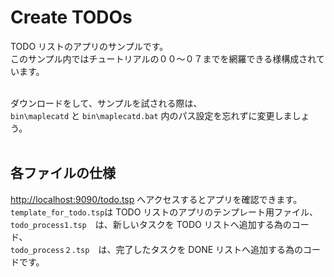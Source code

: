 # Create TODOs

TODO リストのアプリのサンプルです。<br/>
このサンプル内ではチュートリアルの００～０７までを網羅できる様構成されています。<br/><br/>

ダウンロードをして、サンプルを試される際は、<br/>
`bin\maplecatd` と `bin\maplecatd.bat` 内のパス設定を忘れずに変更しましょう。<br/><br/>

## 各ファイルの仕様

[http://localhost:9090/todo.tsp](http://localhost:9090/todo.tsp) へアクセスするとアプリを確認できます。<br/>
`template_for_todo.tsp`は TODO リストのアプリのテンプレート用ファイル、<br/>
`todo_process1.tsp`　は、新しいタスクを TODO リストへ追加する為のコード、<br/>
`todo_process２.tsp`　は、完了したタスクを DONE リストへ追加する為のコードです。<br/>
